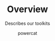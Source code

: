 ---
title: Overview
subtitle: Describes our toolkits
tags: [toolkits, offering]
author: powercat
---
